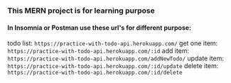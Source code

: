### This MERN project is for learning purpose

#### In Insomnia or Postman use these url's for different purpose:

todo list: `https://practice-with-todo-api.herokuapp.com/`
get one item: `https://practice-with-todo-api.herokuapp.com/:id`
add item: `https://practice-with-todo-api.herokuapp.com/addNewTodo/`
update item: `https://practice-with-todo-api.herokuapp.com/:id/update`
delete item: `https://practice-with-todo-api.herokuapp.com/:id/delete`
